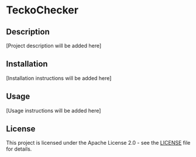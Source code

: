 # TeckoChecker

## Description
[Project description will be added here]

## Installation
[Installation instructions will be added here]

## Usage
[Usage instructions will be added here]

## License
This project is licensed under the Apache License 2.0 - see the [LICENSE](LICENSE) file for details.